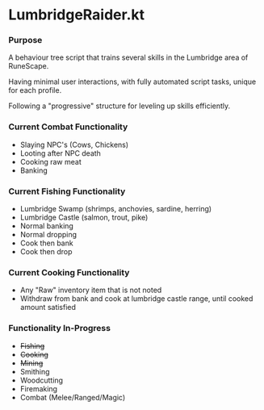 # LumbridgeRaider.kt

### Purpose

<p>A behaviour tree script that trains several skills in the Lumbridge area of RuneScape.</p>
<p>Having minimal user interactions, with fully automated script tasks, unique for each profile.</p>
<p>Following a "progressive" structure for leveling up skills efficiently.</p>

### Current Combat Functionality

* Slaying NPC's (Cows, Chickens)
* Looting after NPC death
* Cooking raw meat
* Banking

### Current Fishing Functionality

* Lumbridge Swamp (shrimps, anchovies, sardine, herring)
* Lumbridge Castle (salmon, trout, pike)
* Normal banking
* Normal dropping
* Cook then bank
* Cook then drop

### Current Cooking Functionality

* Any "Raw" inventory item that is not noted
* Withdraw from bank and cook at lumbridge castle range, until cooked amount satisfied

### Functionality In-Progress

* ~~Fishing~~
* ~~Cooking~~
* ~~Mining~~
* Smithing
* Woodcutting
* Firemaking
* Combat (Melee/Ranged/Magic)
